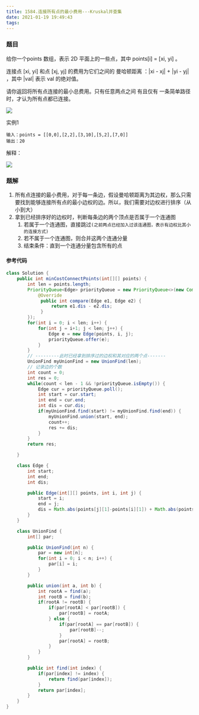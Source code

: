 ```yaml
---
title: 1584.连接所有点的最小费用---Kruskal并查集
date: 2021-01-19 19:49:43
tags:
---
```


### 题目

给你一个points 数组，表示 2D 平面上的一些点，其中 points[i] = [xi, yi] 。

连接点 [xi, yi] 和点 [xj, yj] 的费用为它们之间的 曼哈顿距离 ：|xi - xj| + |yi - yj| ，其中 |val| 表示 val 的绝对值。

请你返回将所有点连接的最小总费用。只有任意两点之间 有且仅有 一条简单路径时，才认为所有点都已连接。

![](https://supers1.oss-cn-hangzhou.aliyuncs.com/20210119221437.png)
<!--more--> 
实例1
```
输入：points = [[0,0],[2,2],[3,10],[5,2],[7,0]]
输出：20
```
解释：

![](https://supers1.oss-cn-hangzhou.aliyuncs.com/20210119221456.png)

### 题解

1. 所有点连接的最小费用，对于每一条边，假设曼哈顿距离为其边权，那么只需要找到能够连接所有点的最小边权的边。所以，我们需要对边权进行排序（从小到大）
2. 拿到已经排序好的边权时，判断每条边的两个顶点是否属于一个连通图
   1. 若属于一个连通图，直接跳过`(之前两点已经加入过该连通图，表示有边权比其小的连接方式)`
   2. 若不属于一个连通图，则合并这两个连通分量
   3. 结束条件：直到一个连通分量包含所有的点

#### 参考代码
```java
class Solution {
    public int minCostConnectPoints(int[][] points) {
        int len = points.length;
        PriorityQueue<Edge> priorityQueue = new PriorityQueue<>(new Comparator<Edge>() {
            @Override
             public int compare(Edge e1, Edge e2) {
                 return e1.dis - e2.dis;
             }
        });
        for(int i = 0; i < len; i++) {
            for(int j = i+1; j < len; j++) {
                Edge e = new Edge(points, i, j);
                priorityQueue.offer(e);
            }
        }
        // ---------此时已经拿到排序过的边权和其对应的两个点-------
        UnionFind myUnionFind = new UnionFind(len);
        // 记录边的个数
        int count = 0;
        int res = 0;
        while(count < len - 1 && !priorityQueue.isEmpty()) {
            Edge cur = priorityQueue.poll();
            int start = cur.start;
            int end = cur.end;
            int dis = cur.dis;
            if(myUnionFind.find(start) != myUnionFind.find(end)) {
                myUnionFind.union(start, end);
                count++;
                res += dis;
            }
        }
        return res;

    }

    class Edge {
        int start;
        int end;
        int dis;

        public Edge(int[][] points, int i, int j) {
            start = i;
            end = j;
            dis = Math.abs(points[j][1]-points[i][1]) + Math.abs(points[j][0]-points[i][0]);
        }
    }

    class UnionFind {
        int[] par;

        public UnionFind(int n) {
            par = new int[n];
            for(int i = 0; i < n; i++) {
                par[i] = i;
            }
        }

        public union(int a, int b) {
            int rootA = find(a);
            int rootB = find(b);
            if(rootA != rootB) {
                if(par[rootA] < par[rootB]) {
                    par[rootB] = rootA;
                } else {
                    if(par[rootA] == par[rootB]) {
                        par[rootB]--;
                    }
                    par[rootA] = rootB;
                }
            }
        }

        public int find(int index) {
            if(par[index] != index) {
                return find(par[index]);
            }
            return par[index];
        }
    }
}
```

